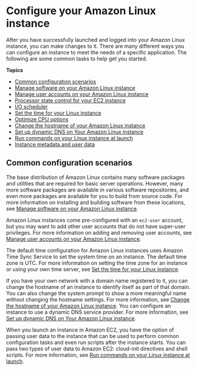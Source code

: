 # Configure your Amazon Linux instance<a name="Configure_Instance"></a>

After you have successfully launched and logged into your Amazon Linux instance, you can make changes to it\. There are many different ways you can configure an instance to meet the needs of a specific application\. The following are some common tasks to help get you started\.

**Topics**
+ [Common configuration scenarios](#configuration-scenarios)
+ [Manage software on your Amazon Linux instance](managing-software.md)
+ [Manage user accounts on your Amazon Linux instance](managing-users.md)
+ [Processor state control for your EC2 instance](processor_state_control.md)
+ [I/O scheduler](io-scheduler.md)
+ [Set the time for your Linux instance](set-time.md)
+ [Optimize CPU options](instance-optimize-cpu.md)
+ [Change the hostname of your Amazon Linux instance](set-hostname.md)
+ [Set up dynamic DNS on Your Amazon Linux instance](dynamic-dns.md)
+ [Run commands on your Linux instance at launch](user-data.md)
+ [Instance metadata and user data](ec2-instance-metadata.md)

## Common configuration scenarios<a name="configuration-scenarios"></a>

The base distribution of Amazon Linux contains many software packages and utilities that are required for basic server operations\. However, many more software packages are available in various software repositories, and even more packages are available for you to build from source code\. For more information on installing and building software from these locations, see [Manage software on your Amazon Linux instance](managing-software.md)\.

Amazon Linux instances come pre\-configured with an `ec2-user` account, but you may want to add other user accounts that do not have super\-user privileges\. For more information on adding and removing user accounts, see [Manage user accounts on your Amazon Linux instance](managing-users.md)\.

The default time configuration for Amazon Linux instances uses Amazon Time Sync Service to set the system time on an instance\. The default time zone is UTC\. For more information on setting the time zone for an instance or using your own time server, see [Set the time for your Linux instance](set-time.md)\.

If you have your own network with a domain name registered to it, you can change the hostname of an instance to identify itself as part of that domain\. You can also change the system prompt to show a more meaningful name without changing the hostname settings\. For more information, see [Change the hostname of your Amazon Linux instance](set-hostname.md)\. You can configure an instance to use a dynamic DNS service provider\. For more information, see [Set up dynamic DNS on Your Amazon Linux instance](dynamic-dns.md)\.

When you launch an instance in Amazon EC2, you have the option of passing user data to the instance that can be used to perform common configuration tasks and even run scripts after the instance starts\. You can pass two types of user data to Amazon EC2: cloud\-init directives and shell scripts\. For more information, see [Run commands on your Linux instance at launch](user-data.md)\.